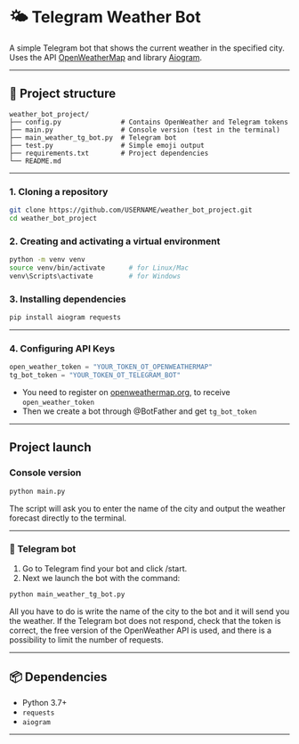 # 🌤️ Telegram Weather Bot

A simple Telegram bot that shows the current weather in the specified city.  
Uses the API [OpenWeatherMap](https://openweathermap.org/) and library [Aiogram](https://docs.aiogram.dev/).

---

## 📁 Project structure

```text
weather_bot_project/
├── config.py               # Contains OpenWeather and Telegram tokens
├── main.py                 # Console version (test in the terminal)
├── main_weather_tg_bot.py  # Telegram bot
├── test.py                 # Simple emoji output
├── requirements.txt        # Project dependencies
└── README.md               
```

---



### 1. Cloning a repository

```bash
git clone https://github.com/USERNAME/weather_bot_project.git
cd weather_bot_project
```

### 2. Creating and activating a virtual environment

```bash
python -m venv venv
source venv/bin/activate      # for Linux/Mac
venv\Scripts\activate         # for Windows
```

### 3. Installing dependencies

```bash
pip install aiogram requests
```

---

### 4. Configuring API Keys


```python
open_weather_token = "YOUR_TOKEN_OT_OPENWEATHERMAP"
tg_bot_token = "YOUR_TOKEN_OT_TELEGRAM_BOT"
```

- You need to register on [openweathermap.org](https://openweathermap.org), to receive `open_weather_token`
- Then we create a bot through @BotFather and get `tg_bot_token`

---

##  Project launch
###  Console version

```bash
python main.py
```

The script will ask you to enter the name of 
the city and output the weather forecast directly to the terminal.

---

### 🤖 Telegram bot

1. Go to Telegram find your bot and click /start.  
2. Next we launch the bot with the command:

```bash
python main_weather_tg_bot.py
```

All you have to do is write the name of the city to the bot and it will send you the weather. 
If the Telegram bot does not respond, check that the token is correct, the free version of 
the OpenWeather API is used, and there is a possibility to limit the number of requests.

---

## 📦 Dependencies

- Python 3.7+
- `requests`
- `aiogram`

---
